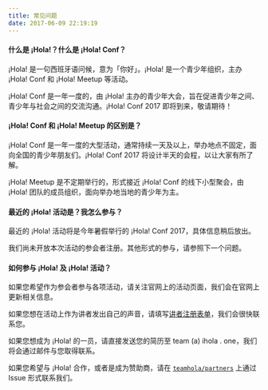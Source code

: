 ```yaml
---
title: 常见问题
date: 2017-06-09 22:19:19
---
```

<section class="hola-faq">
<!-- Keep HTML there to use class markups -->
<h4>什么是 ¡Hola!？什么是 ¡Hola! Conf？</h4>
<div>
  <p>¡Hola! 是一句西班牙语问候，意为「你好」。¡Hola! 是一个青少年组织，主办 ¡Hola! Conf 和 ¡Hola! Meetup 等活动。</p>
  <p>¡Hola! Conf 是一年一度的，由 ¡Hola! 主办的青少年大会，旨在促进青少年之间、青少年与社会之间的交流沟通。¡Hola! Conf 2017 即将到来，敬请期待！</p>
</div>
<h4>¡Hola! Conf 和 ¡Hola! Meetup 的区别是？</h4>
<div>
  <p>¡Hola! Conf 是一年一度的大型活动，通常持续一天及以上，举办地点不固定，面向全国的青少年朋友们。¡Hola! Conf 2017 将设计半天的会程，以让大家有所了解。</p>
  <p>¡Hola! Meetup 是不定期举行的，形式接近 ¡Hola! Conf 的线下小型聚会，由 ¡Hola! 团队的成员组织，面向举办地当地的青少年为主。</p>
</div>
<h4>最近的 ¡Hola! 活动是？我怎么参与？</h4>
<div>
  <p>最近的 ¡Hola! 活动将是今年暑假举行的 ¡Hola! Conf 2017，具体信息稍后放出。</p>
  <p>我们尚未开放本次活动的参会者注册。其他形式的参与，请参照下一个问题。</p>
</div>
<h4>如何参与 ¡Hola! 及 ¡Hola! 活动？</h4>
<div>
  <p>如果您希望作为参会者参与各项活动，请关注官网上的活动页面，我们会在官网上更新相关信息。</p>
  <p>如果您想在活动上作为讲者发出自己的声音，请填写<a href="http://teamhola.mikecrm.com/ZFzeCBs" target="_blank">讲者注册表单</a>，我们会很快联系您。</p>
  <p>如果您想成为 ¡Hola! 的一员，请直接发送您的简历至 team (a) ihola . one，我们将会通过邮件与您取得联系。</p>
  <p>如果您希望与 ¡Hola! 合作，或者是成为赞助商，请在 <a href="https://github.com/teamhola/partners/issues/new"><code>teamhola/partners</code></a> 上通过 Issue 形式联系我们。</p>
</div>
</section>